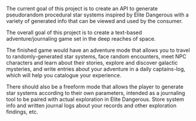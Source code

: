 The current goal of this project is to create an API to generate pseudorandom procedural star systems
inspired by Elite Dangerous with a variety of generated info that can be viewed and used by the consumer.

The overall goal of this project is to create a text-based adventure/journaling game set in the deep reaches of space.

The finished game would have an adventure mode that allows you to travel to randomly-generated star systems, face random encounters,
meet NPC characters and learn about their stories, explore and discover galactic mysteries,
and write entries about your adventure in a daily captains-log, which will help you catalogue your experience.

There should also be a freeform mode that allows the player to generate star systems according to their own parameters,
intended as a journaling tool to be paired with actual exploration in Elite Dangerous.
Store system info and written journal logs about your records and other exploration findings, etc.